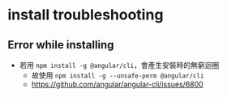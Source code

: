 # install troubleshooting

## Error while installing

- 若用 `npm install -g @angular/cli`，會產生安裝時的無窮迴圈
    - 故使用 `npm install -g --unsafe-perm @angular/cli`
    - https://github.com/angular/angular-cli/issues/6800